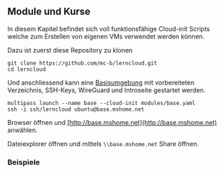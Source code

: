 Module und Kurse
----------------

In diesem Kapitel befindet sich voll funktionsfähige Cloud-init Scripts welche zum Erstellen von eigenen VMs verwendet werden können.

Dazu ist zuerst diese Repository zu klonen 

    git clone https://github.com/mc-b/lerncloud.git
    cd lerncloud
    
Und anschliessend kann eine [Basisumgebung](base.yaml) mit vorbereiteten Verzeichnis, SSH-Keys, WireGuard und Introseite gestartet werden.    
    
    multipass launch --name base --cloud-init modules/base.yaml
    ssh -i ssh/lerncloud ubuntu@base.mshome.net
    
Browser öffnen und [http://base.mshome.net](http://base.mshome.net) anwählen.

Dateiexplorer öffnen und mittels `\\base.mshome.net` Share öffnen.

 
### Beispiele

       